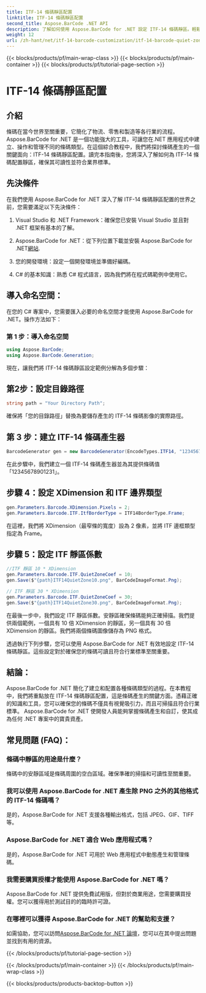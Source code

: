 ```yaml
---
title: ITF-14 條碼靜區配置
linktitle: ITF-14 條碼靜區配置
second_title: Aspose.BarCode .NET API
description: 了解如何使用 Aspose.BarCode for .NET 設定 ITF-14 條碼靜區。輕鬆確保可讀性和合規性。
weight: 12
url: /zh-hant/net/itf-14-barcode-customization/itf-14-barcode-quiet-zone-configuration/
---
```


{{< blocks/products/pf/main-wrap-class >}}
{{< blocks/products/pf/main-container >}}
{{< blocks/products/pf/tutorial-page-section >}}

# ITF-14 條碼靜區配置


## 介紹

條碼在當今世界至關重要，它簡化了物流、零售和製造等各行業的流程。 Aspose.BarCode for .NET 是一個功能強大的工具，可讓您在.NET 應用程式中建立、操作和管理不同的條碼類型。在這個綜合教程中，我們將探討條碼產生的一個關鍵面向：ITF-14 條碼靜區配置。讀完本指南後，您將深入了解如何為 ITF-14 條碼配置靜區，確保其可讀性並符合業界標準。

## 先決條件

在我們使用 Aspose.BarCode for .NET 深入了解 ITF-14 條碼靜區配置的世界之前，您需要滿足以下先決條件：

1. Visual Studio 和 .NET Framework：確保您已安裝 Visual Studio 並且對 .NET 框架有基本的了解。

2.  Aspose.BarCode for .NET：從下列位置下載並安裝 Aspose.BarCode for .NET[網站](https://releases.aspose.com/barcode/net/).

3. 您的開發環境：設定一個開發環境並準備好編碼。

4. C# 的基本知識：熟悉 C# 程式語言，因為我們將在程式碼範例中使用它。

## 導入命名空間：

在您的 C# 專案中，您需要匯入必要的命名空間才能使用 Aspose.BarCode for .NET。操作方法如下：

### 第 1 步：導入命名空間

```csharp
using Aspose.BarCode;
using Aspose.BarCode.Generation;
```

現在，讓我們將 ITF-14 條碼靜區設定範例分解為多個步驟：

## 第2步：設定目錄路徑

```csharp
string path = "Your Directory Path";
```

確保將「您的目錄路徑」替換為要儲存產生的 ITF-14 條碼影像的實際路徑。

## 第 3 步：建立 ITF-14 條碼產生器

```csharp
BarcodeGenerator gen = new BarcodeGenerator(EncodeTypes.ITF14, "12345678901231");
```

在此步驟中，我們建立一個 ITF-14 條碼產生器並為其提供條碼值「12345678901231」。

## 步驟 4：設定 XDimension 和 ITF 邊界類型

```csharp
gen.Parameters.Barcode.XDimension.Pixels = 2;
gen.Parameters.Barcode.ITF.ItfBorderType = ITF14BorderType.Frame;
```

在這裡，我們將 XDimension（最窄條的寬度）設為 2 像素，並將 ITF 邊框類型指定為 Frame。

## 步驟 5：設定 ITF 靜區係數

```csharp
//ITF 靜區 10 * XDimension
gen.Parameters.Barcode.ITF.QuietZoneCoef = 10;
gen.Save($"{path}ITF14QuietZone10.png", BarCodeImageFormat.Png);

// ITF 靜區 30 * XDimension
gen.Parameters.Barcode.ITF.QuietZoneCoef = 30;
gen.Save($"{path}ITF14QuietZone30.png", BarCodeImageFormat.Png);
```

在最後一步中，我們設定 ITF 靜區係數。安靜區確保條碼能夠正確掃描。我們提供兩個範例，一個具有 10 倍 XDimension 的靜區，另一個具有 30 倍 XDimension 的靜區。我們將兩個條碼圖像儲存為 PNG 格式。

透過執行下列步驟，您可以使用 Aspose.BarCode for .NET 有效地設定 ITF-14 條碼靜區。這些設定對於確保您的條碼可讀且符合行業標準至關重要。

## 結論：

Aspose.BarCode for .NET 簡化了建立和配置各種條碼類型的過程。在本教程中，我們將重點放在 ITF-14 條碼靜區配置，這是條碼產生的關鍵方面。憑藉正確的知識和工具，您可以確保您的條碼不僅具有視覺吸引力，而且可掃描且符合行業標準。 Aspose.BarCode for .NET 使開發人員能夠掌握條碼產生和自訂，使其成為任何 .NET 專案中的寶貴資產。

## 常見問題 (FAQ)：

### 條碼中靜區的用途是什麼？
條碼中的安靜區域是條碼周圍的空白區域。確保準確的掃描和可讀性至關重要。

### 我可以使用 Aspose.BarCode for .NET 產生除 PNG 之外的其他格式的 ITF-14 條碼嗎？
是的，Aspose.BarCode for .NET 支援各種輸出格式，包括 JPEG、GIF、TIFF 等。

### Aspose.BarCode for .NET 適合 Web 應用程式嗎？
是的，Aspose.BarCode for .NET 可用於 Web 應用程式中動態產生和管理條碼。

### 我需要購買授權才能使用 Aspose.BarCode for .NET 嗎？
Aspose.BarCode for .NET 提供免費試用版，但對於商業用途，您需要購買授權。您可以獲得用於測試目的的臨時許可證。

### 在哪裡可以獲得 Aspose.BarCode for .NET 的幫助和支援？
如需協助，您可以訪問[Aspose.BarCode for .NET 論壇](https://forum.aspose.com/c/barcode/13)，您可以在其中提出問題並找到有用的資源。


{{< /blocks/products/pf/tutorial-page-section >}}

{{< /blocks/products/pf/main-container >}}
{{< /blocks/products/pf/main-wrap-class >}}

{{< blocks/products/products-backtop-button >}}
